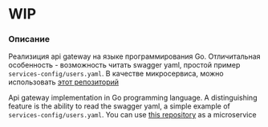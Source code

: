 # WIP

### Описание

Реализиция api gateway на языке программирования Go. Отличитальная особенность - возможность читать swagger yaml, простой пример `services-config/users.yaml`.
В качестве микросервиса, можно использовать [этот репозиторий](https://github.com/StereoFlo/go-users-rest-microservice)

Api gateway implementation in Go programming language. A distinguishing feature is the ability to read the swagger yaml, a simple example of `services-config/users.yaml`.
You can use [this repository](https://github.com/StereoFlo/go-users-rest-microservice) as a microservice